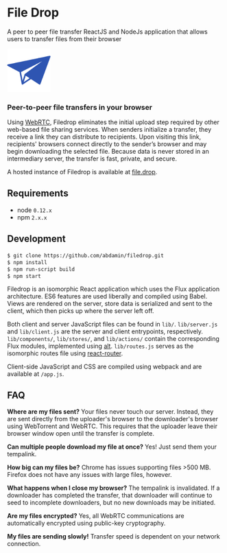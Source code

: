 # File Drop

A peer to peer file transfer ReactJS and NodeJs application that allows users to transfer files from their browser

<a href="https://xkcd.com/949/"></a> <img src="static/images/paperplane2.png" alt="FileDrop" width="20%" /> <h3>Peer-to-peer file transfers in your browser</h3>

Using [WebRTC](http://www.webrtc.org), Filedrop eliminates the initial upload step required by other web-based file sharing services. When senders initialize a transfer, they receive a link they can distribute to recipients. Upon visiting this link, recipients' browsers connect directly to the sender’s browser and may begin downloading the selected file. Because data is never stored in an intermediary server, the transfer is fast, private, and secure.

A hosted instance of Filedrop is available at [file.drop](https://shrouded-wave-14872.herokuapp.com/).

## Requirements

- node `0.12.x`
- npm `2.x.x`

## Development

    $ git clone https://github.com/abdamin/filedrop.git
    $ npm install
    $ npm run-script build
    $ npm start

Filedrop is an isomorphic React application which uses the Flux application architecture. ES6 features are used liberally and compiled using Babel. Views are rendered on the server, store data is serialized and sent to the client, which then picks up where the server left off.

Both client and server JavaScript files can be found in `lib/`. `lib/server.js` and `lib/client.js` are the server and client entrypoints, respectively. `lib/components/`, `lib/stores/`, and `lib/actions/` contain the corresponding Flux modules, implemented using [alt](https://github.com/goatslacker/alt). `lib/routes.js` serves as the isomorphic routes file using [react-router](https://github.com/rackt/react-router).

Client-side JavaScript and CSS are compiled using webpack and are available at `/app.js`.

## FAQ

**Where are my files sent?** Your files never touch our server. Instead, they are sent directly from the uploader's browser to the downloader's browser using WebTorrent and WebRTC. This requires that the uploader leave their browser window open until the transfer is complete.

**Can multiple people download my file at once?** Yes! Just send them your tempalink.

**How big can my files be?** Chrome has issues supporting files >500 MB. Firefox does not have any issues with large files, however.

**What happens when I close my browser?** The tempalink is invalidated. If a downloader has completed the transfer, that downloader will continue to seed to incomplete downloaders, but no new downloads may be initiated.

**Are my files encrypted?** Yes, all WebRTC communications are automatically encrypted using public-key cryptography.

**My files are sending slowly!** Transfer speed is dependent on your network connection.
